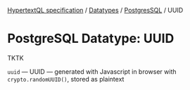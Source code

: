 [HypertextQL specification](../../README.md) / [Datatypes](../README.md) / [PostgresSQL](README.md) / UUID

# PostgreSQL Datatype: UUID

TKTK

`uuid` — UUID — generated with Javascript in browser with `crypto.randomUUID()`, stored as plaintext

